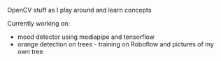 OpenCV stuff as I play around and learn concepts

Currently working on:
- mood detector using mediapipe and tensorflow
- orange detection on trees - training on Roboflow and pictures of my own tree
